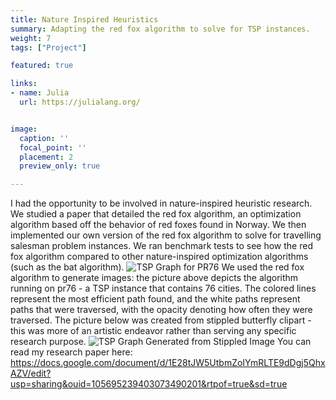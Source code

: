 ```yaml
---
title: Nature Inspired Heuristics
summary: Adapting the red fox algorithm to solve for TSP instances.
weight: 7
tags: ["Project"]

featured: true

links:
- name: Julia
  url: https://julialang.org/


image:
  caption: ''
  focal_point: ''
  placement: 2
  preview_only: true

---
```

I had the opportunity to be involved in nature-inspired heuristic research. We studied a paper that detailed the red fox algorithm, an optimization algorithm based off the behavior of red foxes found in Norway. We then implemented our own version of the red fox algorithm to solve for travelling salesman problem instances. We ran benchmark tests to see how the red fox algorithm compared to other nature-inspired optimization algorithms (such as the bat algorithm).
![TSP Graph for PR76](pr76.png)
We used the red fox algorithm to generate images: the picture above depicts the algorithm running on pr76 - a TSP instance that contains 76 cities. The colored lines represent the most efficient path found, and the white paths represent paths that were traversed, with the opacity denoting how often they were traversed. The picture below was created from stippled butterfly clipart - this was more of an artistic endeavor rather than serving any specific research purpose.
![TSP Graph Generated from Stippled Image](butterflywings.png)
You can read my research paper here: https://docs.google.com/document/d/1E28tJW5UtbmZoIYmRLTE9dDgj5QhxAZV/edit?usp=sharing&ouid=105695239403073490201&rtpof=true&sd=true
